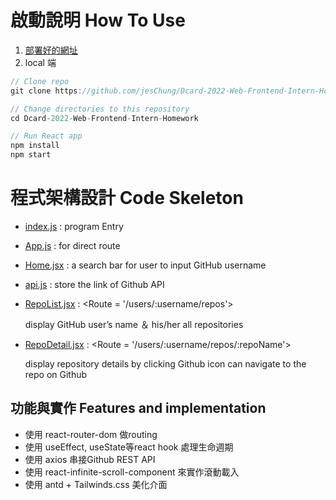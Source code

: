 # 啟動說明 ****How To Use****

1. [部署好的網址](https://dcard-2022-web-frontend-intern-homework-delta.vercel.app/)
2. local 端
```js
// Clone repo 
git clone https://github.com/jesChung/Dcard-2022-Web-Frontend-Intern-Homework.git

// Change directories to this repository
cd Dcard-2022-Web-Frontend-Intern-Homework

// Run React app
npm install
npm start
```
# ****程式架構設計 Code Skeleton****

- [index.js](https://github.com/jesChung/Dcard-2022-Web-Frontend-Intern-Homework/blob/main/src/index.js) : program Entry
- [App.js](https://github.com/jesChung/Dcard-2022-Web-Frontend-Intern-Homework/blob/main/src/App.js) : for direct route
- [Home.jsx](https://github.com/jesChung/Dcard-2022-Web-Frontend-Intern-Homework/blob/main/src/Home.jsx) : a search bar for user to input GitHub username
- [api.js](https://github.com/jesChung/Dcard-2022-Web-Frontend-Intern-Homework/blob/main/src/service/api.js) : store the link of Github API
- [RepoList.jsx](https://github.com/jesChung/Dcard-2022-Web-Frontend-Intern-Homework/blob/main/src/RepoList.jsx) : <Route = '/users/:username/repos'>
    
    display GitHub user’s name ＆ his/her all repositories
    
- [RepoDetail.jsx](https://github.com/jesChung/Dcard-2022-Web-Frontend-Intern-Homework/blob/main/src/RepoDetail.jsx) : <Route = '/users/:username/repos/:repoName'>
    
    display repository details by clicking Github icon can  navigate to the repo on Github
    
## **功能與實作 Features and implementation**

- 使用 react-router-dom 做routing
- 使用 useEffect, useState等react hook 處理生命週期
- 使用 axios 串接Github REST API
- 使用 react-infinite-scroll-component 來實作滾動載入
- 使用 antd + Tailwinds.css 美化介面
